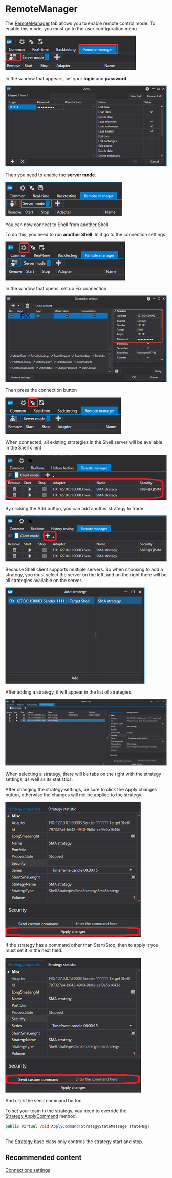 # RemoteManager

The [RemoteManager](Shell_RemoteManager.md) tab allows you to enable remote control mode. To enable this mode, you must go to the user configuration menu.

![Shell RemoteManager 00](../images/Shell_RemoteManager_00.png)

In the window that appears, set your **login** and **password**

![Shell RemoteManager 01](../images/Shell_RemoteManager_01.png)

Then you need to enable the **server mode**. 

![Shell RemoteManager 02](../images/Shell_RemoteManager_02.png)

You can now connect to Shell from another Shell.

To do this, you need to run **another Shell**. In it go to the connection settings.

![Shell RemoteManager 03](../images/Shell_RemoteManager_03.png)

In the window that opens, set up Fix connection

![Shell RemoteManager 04](../images/Shell_RemoteManager_04.png)

Then press the connection button

![Shell RemoteManager 05](../images/Shell_RemoteManager_05.png)

When connected, all existing strategies in the Shell server will be available in the Shell client

![Shell RemoteManager 06](../images/Shell_RemoteManager_06.png)

By clicking the Add button, you can add another strategy to trade.

![Shell RemoteManager 07](../images/Shell_RemoteManager_07.png)

Because Shell client supports multiple servers. So when choosing to add a strategy, you must select the server on the left, and on the right there will be all strategies available on the server.

![Shell RemoteManager 08](../images/Shell_RemoteManager_08.png)

After adding a strategy, it will appear in the list of strategies.

![Shell RemoteManager 09](../images/Shell_RemoteManager_09.png)

When selecting a strategy, there will be tabs on the right with the strategy settings, as well as its statistics.

After changing the strategy settings, be sure to click the Apply changes button, otherwise the changes will not be applied to the strategy.

![Shell RemoteManager 10](../images/Shell_RemoteManager_10.png)

If the strategy has a command other than Start\/Stop, then to apply it you must set it in the next field.

![Shell RemoteManager 11](../images/Shell_RemoteManager_11.png)

And click the send command button.

To set your team in the strategy, you need to override the [Strategy.ApplyCommand](xref:StockSharp.Algo.Strategies.Strategy.ApplyCommand) method.

```cs
public virtual void ApplyCommand(StrategyStateMessage stateMsg)
		
```

The [Strategy](xref:StockSharp.Algo.Strategies.Strategy) base class only controls the strategy start and stop.

## Recommended content

[Connections settings](Shell_Connection_settings.md)
